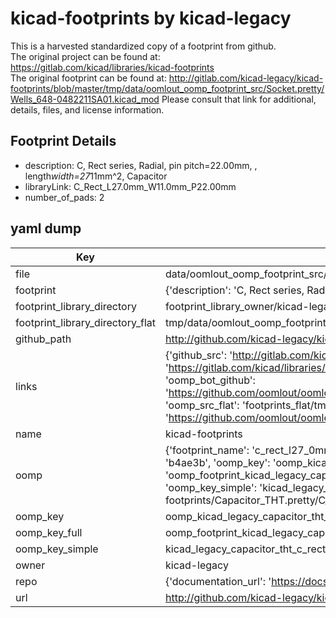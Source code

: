 # kicad-footprints by kicad-legacy  
This is a harvested standardized copy of a footprint from github.  
The original project can be found at:  
https://gitlab.com/kicad/libraries/kicad-footprints  
The original footprint can be found at:
http://gitlab.com/kicad-legacy/kicad-footprints/blob/master/tmp/data/oomlout_oomp_footprint_src/Socket.pretty/Wells_648-0482211SA01.kicad_mod
Please consult that link for additional, details, files, and license information.  
## Footprint Details
* description: C, Rect series, Radial, pin pitch=22.00mm, , length*width=27*11mm^2, Capacitor  
* libraryLink: C_Rect_L27.0mm_W11.0mm_P22.00mm  
* number_of_pads: 2  
## yaml dump  
| Key | Value |  
| --- | --- |  
| file | data/oomlout_oomp_footprint_src/kicad-footprints/Capacitor_THT.pretty/C_Rect_L27.0mm_W11.0mm_P22.00mm.kicad_mod |  
| footprint | {'description': 'C, Rect series, Radial, pin pitch=22.00mm, , length*width=27*11mm^2, Capacitor', 'libraryLink': 'C_Rect_L27.0mm_W11.0mm_P22.00mm', 'number_of_pads': 2} |  
| footprint_library_directory | footprint_library_owner/kicad-legacy_kicad-footprints |  
| footprint_library_directory_flat | tmp/data/oomlout_oomp_footprint_src/footprints_flat/kicad_legacy_capacitor_tht_c_rect_l27_0mm_w11_0mm_p22_00mm/working |  
| github_path | http://github.com/kicad-legacy/kicad-footprints/blob/master/tmp/data/oomlout_oomp_footprint_src/Capacitor_THT.pretty/C_Rect_L27.0mm_W11.0mm_P22.00mm.kicad_mod |  
| links | {'github_src': 'http://gitlab.com/kicad-legacy/kicad-footprints/blob/master/tmp/data/oomlout_oomp_footprint_src/Socket.pretty/Wells_648-0482211SA01.kicad_mod', 'github_src_repo': 'https://gitlab.com/kicad/libraries/kicad-footprints', 'oomp_bot': 'tmp/data/oomlout_oomp_footprint_src/footprints/kicad_legacy_capacitor_tht_c_rect_l27_0mm_w11_0mm_p22_00mm/working', 'oomp_bot_github': 'https://github.com/oomlout/oomlout_oomp_footprint_bot/tree/main/tmp/data/oomlout_oomp_footprint_src/footprints/kicad_legacy_capacitor_tht_c_rect_l27_0mm_w11_0mm_p22_00mm/working', 'oomp_src_flat': 'footprints_flat/tmp/data/oomlout_oomp_footprint_src/footprints_flat/kicad_legacy_capacitor_tht_c_rect_l27_0mm_w11_0mm_p22_00mm/working', 'oomp_src_flat_github': 'https://github.com/oomlout/oomlout_oomp_footprint_src/tree/main/tmp/data/oomlout_oomp_footprint_src/footprints_flat/kicad_legacy_capacitor_tht_c_rect_l27_0mm_w11_0mm_p22_00mm/working'} |  
| name | kicad-footprints |  
| oomp | {'footprint_name': 'c_rect_l27_0mm_w11_0mm_p22_00mm', 'library_name': 'capacitor_tht', 'md5': 'b4ae3b21fbb9f887fae7cffae91ceadd', 'md5_10': 'b4ae3b21fb', 'md5_5': 'b4ae3', 'md5_6': 'b4ae3b', 'oomp_key': 'oomp_kicad_legacy_capacitor_tht_c_rect_l27_0mm_w11_0mm_p22_00mm', 'oomp_key_extra': 'oomp_footprint_kicad_legacy_capacitor_tht_c_rect_l27_0mm_w11_0mm_p22_00mm', 'oomp_key_full': 'oomp_footprint_kicad_legacy_capacitor_tht_c_rect_l27_0mm_w11_0mm_p22_00mm_b4ae3b', 'oomp_key_simple': 'kicad_legacy_capacitor_tht_c_rect_l27_0mm_w11_0mm_p22_00mm', 'original_filename': 'data/oomlout_oomp_footprint_src/kicad-footprints/Capacitor_THT.pretty/C_Rect_L27.0mm_W11.0mm_P22.00mm.kicad_mod', 'owner_name': 'kicad_legacy'} |  
| oomp_key | oomp_kicad_legacy_capacitor_tht_c_rect_l27_0mm_w11_0mm_p22_00mm |  
| oomp_key_full | oomp_footprint_kicad_legacy_capacitor_tht_c_rect_l27_0mm_w11_0mm_p22_00mm |  
| oomp_key_simple | kicad_legacy_capacitor_tht_c_rect_l27_0mm_w11_0mm_p22_00mm |  
| owner | kicad-legacy |  
| repo | {'documentation_url': 'https://docs.github.com/rest/repos/repos#get-a-repository', 'message': 'Not Found'} |  
| url | http://github.com/kicad-legacy/kicad-footprints |  

